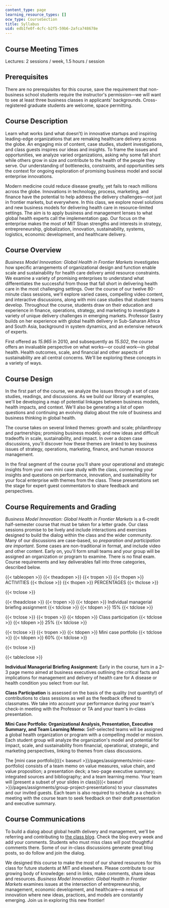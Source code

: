 ```yaml
---
content_type: page
learning_resource_types: []
ocw_type: CourseSection
title: Syllabus
uid: edb1fe0f-4cfc-b2f5-59b6-2afca748678e
---
```


Course Meeting Times
--------------------

Lectures: 2 sessions / week, 1.5 hours / session

Prerequisites
-------------

There are no prerequisites for this course, save the requirement that non-business school students require the instructor's permission—we will want to see at least three business classes in applicants' backgrounds. Cross-registered graduate students are welcome, space permitting.

Course Description
------------------

Learn what works (and what doesn’t) in innovative startups and inspiring leading-edge organizations that are remaking healthcare delivery across the globe. An engaging mix of content, case studies, student investigations, and class guests inspires our ideas and insights. To frame the issues and opportunities, we analyze varied organizations, asking why some fall short while others grow in size and contribute to the health of the people they serve. Our understanding of bottlenecks, constraints, and opportunities sets the context for ongoing exploration of promising business model and social enterprise innovations.

Modern medicine could reduce disease greatly, yet fails to reach millions across the globe. Innovations in technology, process, marketing, and finance have the potential to help address the delivery challenges—not just in frontier markets, but everywhere. In this class, we explore novel solutions and new business models for delivering health care in resource-limited settings. The aim is to apply business and management lenses to what global health experts call the implementation gap. Our focus on the enterprise makes the most of MIT Sloan strengths and interests in strategy, entrepreneurship, globalization, innovation, sustainability, systems, logistics, economic development, and healthcare delivery.

Course Overview
---------------

_Business Model Innovation: Global Health in Frontier Markets_ investigates how specific arrangements of organizational design and function enable scale and sustainability for health care delivery amid resource constraints. We examine a variety of promising enterprises to understand what differentiates the successful from those that fall short in delivering health care in the most challenging settings. Over the course of our twelve 80-minute class sessions, we'll explore varied cases, compelling video content, and interactive discussions, along with mini case studies that student teams develop. Throughout the course, students draw on their education and experience in finance, operations, strategy, and marketing to investigate a variety of unique delivery challenges in emerging markets. Professor Sastry builds on her experience with global health delivery in Sub-Saharan Africa and South Asia, background in system dynamics, and an extensive network of experts.

First offered as _15.965_ in 2010, and subsequently as _15.S02_, the course offers an invaluable perspective on what works—or could work—in global health. Health outcomes, scale, and financial and other aspects of sustainability are all central concerns. We'll be exploring these concepts in a variety of ways.

Course Design
-------------

In the first part of the course, we analyze the issues through a set of case studies, readings, and discussions. As we build our library of examples, we'll be developing a map of potential linkages between business models, health impacts, and context. We'll also be generating a list of open questions and continuing an evolving dialog about the role of business and business thinking in global health.

The course takes on several linked themes: growth and scale; philanthropy and partnerships; promising business models; and new ideas and difficult tradeoffs in scale, sustainability, and impact. In over a dozen case discussions, you'll discover how these themes are linked to key business issues of strategy, operations, marketing, finance, and human resource management.

In the final segment of the course you'll share your operational and strategic insights from your own mini case study with the class, connecting your insights and questions on performance, innovation, and sustainability for your focal enterprise with themes from the class. These presentations set the stage for expert guest commentators to share feedback and perspectives.

Course Requirements and Grading
-------------------------------

_Business Model Innovation: Global Health in Frontier Markets_ is a 6-credit half-semester course that must be taken for a letter grade. Our class sessions promise to be lively and include interactions and exercises designed to build the dialog within the class and the wider community. Many of our discussions are case-based, so _preparation and participation are important_. Some cases are non-traditional in format, and include video and other content. Early on, you'll form small teams and your group will be assigned an organization or program to examine. There is no final exam. Course requirements and key deliverables fall into three categories, described below.

{{< tableopen >}}
{{< theadopen >}}
{{< tropen >}}
{{< thopen >}}
ACTIVITIES
{{< thclose >}}
{{< thopen >}}
PERCENTAGES
{{< thclose >}}

{{< trclose >}}

{{< theadclose >}}
{{< tropen >}}
{{< tdopen >}}
Individual managerial briefing assignment
{{< tdclose >}}
{{< tdopen >}}
15%
{{< tdclose >}}

{{< trclose >}}
{{< tropen >}}
{{< tdopen >}}
Class participation
{{< tdclose >}}
{{< tdopen >}}
25%
{{< tdclose >}}

{{< trclose >}}
{{< tropen >}}
{{< tdopen >}}
Mini case portfolio
{{< tdclose >}}
{{< tdopen >}}
60%
{{< tdclose >}}

{{< trclose >}}

{{< tableclose >}}

**Individual Managerial Briefing Assignment:** Early in the course, turn in a 2–3 page memo aimed at business executives outlining the critical facts and implications for management and delivery of health care for A disease or health condition you select from our list.

**Class Participation** is assessed on the basis of the quality (not quantity!) of contributions to class sessions as well as the feedback offered to classmates. We take into account your performance during your team's check-in meeting with the Professor or TA and your team's in-class presentation.

**Mini Case Portfolio: Organizational Analysis, Presentation, Executive Summary, and Team Learning Memo:** Self-selected teams will be assigned a global health organization or program with a compelling model or mission. Each student group will analyze the organization's model and potential for impact, scale, and sustainability from financial, operational, strategic, and marketing perspectives, linking to themes from class discussions.

The [mini case portfolio]({{< baseurl >}}/pages/assignments/mini-case-portfolio) consists of a team memo on value measures, value chain, and value proposition; a presentation deck; a two-page executive summary; integrated sources and bibliography; and a team learning memo. Your team will [present a subset of your slides in class]({{< baseurl >}}/pages/assignments/group-project-presentations) to your classmates and our invited guests. Each team is also required to schedule a a check-in meeting with the course team to seek feedback on their draft presentation and executive summary.

Course Communications
---------------------

To build a dialog about global health delivery and management, we'll be referring and contributing to [the class blog](http://groundwork.mit.edu/tag/business-models/). Check the blog every week and add your comments. Students who must miss class will post thoughtful comments there. Some of our in-class discussions generate great blog posts, so do follow and join the dialog.

We designed this course to make the most of our shared resources for this class for future students at MIT and elsewhere. Please contribute to our growing body of knowledge: send in links, make comments, share ideas and resources. _Business Model Innovation: Global Health in Frontier Markets_ examines issues at the intersection of entrepreneurship, management, economic development, and healthcare—a nexus of innovation where new ideas, practices, and models are constantly emerging. Join us in exploring this new frontier!